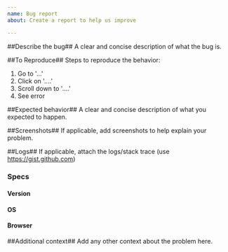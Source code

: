 ```yaml
---
name: Bug report
about: Create a report to help us improve

---
```


##Describe the bug##
A clear and concise description of what the bug is.

##To Reproduce##
Steps to reproduce the behavior:
1. Go to '...'
2. Click on '....'
3. Scroll down to '....'
4. See error

##Expected behavior##
A clear and concise description of what you expected to happen.

##Screenshots##
If applicable, add screenshots to help explain your problem.

##Logs##
If applicable, attach the logs/stack trace (use https://gist.github.com)

### Specs
#### Version

#### OS

#### Browser

##Additional context##
Add any other context about the problem here.
